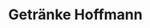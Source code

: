 ---
title: "Getränke Hoffmann"
url: /berlin/getraenke-hoffmann-prenzlauer-promenade/
shop: Getränke
---